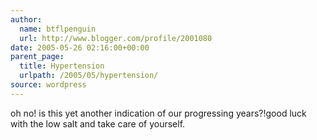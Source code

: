 ```yaml
---
author:
  name: btflpenguin
  url: http://www.blogger.com/profile/2001080
date: 2005-05-26 02:16:00+00:00
parent_page:
  title: Hypertension
  urlpath: /2005/05/hypertension/
source: wordpress
---
```


oh no! is this yet another indication of our progressing years?!good luck with the low salt and take care of yourself.